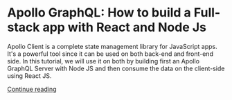 # Apollo GraphQL: How to build a Full-stack app with React and Node Js

Apollo Client is a complete state management library for JavaScript apps. It's a powerful tool since it can be used on both back-end and front-end side.
In this tutorial, we will use it on both by building first an Apollo GraphQL Server with Node JS and then consume the data on the client-side using React JS.

[Continue reading](https://www.ibrahima-ndaw.com/blog/apollo-graphql-fullstack-app-with-react-and-nodejs/)

